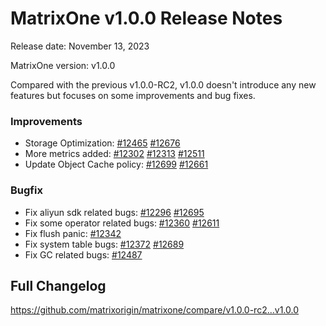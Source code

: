 # **MatrixOne v1.0.0 Release Notes**

Release date: November 13, 2023

MatrixOne version: v1.0.0

Compared with the previous v1.0.0-RC2, v1.0.0 doesn't introduce any new features but focuses on some improvements and bug fixes.

### Improvements

* Storage Optimization: [#12465](https://github.com/matrixorigin/matrixone/pull/12465) [#12676](https://github.com/matrixorigin/matrixone/pull/12676)
* More metrics added: [#12302](https://github.com/matrixorigin/matrixone/pull/12302) [#12313](https://github.com/matrixorigin/matrixone/pull/12313) [#12511](https://github.com/matrixorigin/matrixone/pull/12511)
* Update Object Cache policy: [#12699](https://github.com/matrixorigin/matrixone/pull/12699) [#12661](https://github.com/matrixorigin/matrixone/pull/12661)

### Bugfix

* Fix aliyun sdk related bugs: [#12296](https://github.com/matrixorigin/matrixone/pull/12296) [#12695](https://github.com/matrixorigin/matrixone/pull/12695)
* Fix some operator related bugs: [#12360](https://github.com/matrixorigin/matrixone/pull/12360) [#12611](https://github.com/matrixorigin/matrixone/pull/12611)
* Fix flush panic: [#12342](https://github.com/matrixorigin/matrixone/pull/12342)
* Fix system table bugs: [#12372](https://github.com/matrixorigin/matrixone/pull/12372) [#12689](https://github.com/matrixorigin/matrixone/pull/12689)
* Fix GC related bugs: [#12487](https://github.com/matrixorigin/matrixone/pull/12487)

## Full Changelog

<https://github.com/matrixorigin/matrixone/compare/v1.0.0-rc2...v1.0.0>
